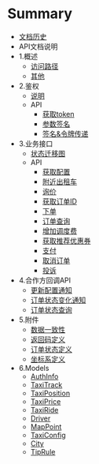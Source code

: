 # Summary

* [文档历史](README.md)
* API文档说明
* 1.概述
    * [访问路径](chapter1/section1.1.md)
    * [其他](chapter1/section1.2.md)
* 2.鉴权
    * [说明](chapter2/section2.1.md)
    * API
        * [获取token](chapter2/section2.2/subsection2.2.1.md)
        * [参数签名](chapter2/section2.2/subsection2.2.2.md)
        * [签名&令牌传递](chapter2/section2.2/subsection2.2.3.md)
* 3.业务接口
    * [状态迁移图](chapter3/section3.1.md)
    * API
        * [获取配置](chapter3/section3.2/subsection3.2.1.md)
        * [附近出租车](chapter3/section3.2/subsection3.2.2.md)
        * [询价](chapter3/section3.2/subsection3.2.3.md)
        * [获取订单ID](chapter3/section3.2/subsection3.2.4.md)
        * [下单](chapter3/section3.2/subsection3.2.5.md)
        * [订单查询](chapter3/section3.2/subsection3.2.6.md)
        * [增加调度费](chapter3/section3.2/subsection3.2.7.md)
        * [获取推荐优惠券](chapter3/section3.2/subsection3.2.8.md)
        * [支付](chapter3/section3.2/subsection3.2.9.md)
        * [取消订单](chapter3/section3.2/subsection3.2.10.md)
        * [投诉](chapter3/section3.2/subsection3.2.11.md)
* 4.合作方回调API
    * [更新配置通知](chapter4/section4.1.md)
    * [订单状态变化通知](chapter4/section4.2.md)
    * [订单状态查询](chapter4/section4.3.md)
* 5.附件
    * [数据一致性](chapter5/section5.1.md)
    * [返回码定义](chapter5/section5.2.md)
    * [订单状态定义](chapter5/section5.3.md)
    * [坐标系定义](chapter5/section5.4.md)
* 6.Models
    * [AuthInfo](chapter6/section6.1.md)
    * [TaxiTrack](chapter6/section6.2.md)
    * [TaxiPosition](chapter6/section6.3.md)
    * [TaxiPrice](chapter6/section6.4.md)
    * [TaxiRide](chapter6/section6.5.md)
    * [Driver](chapter6/section6.6.md)
    * [MapPoint](chapter6/section6.7.md)
    * [TaxiConfig](chapter6/section6.8.md)
    * [City](chapter6/section6.9.md)
    * [TipRule](chapter6/section6.10.md)


